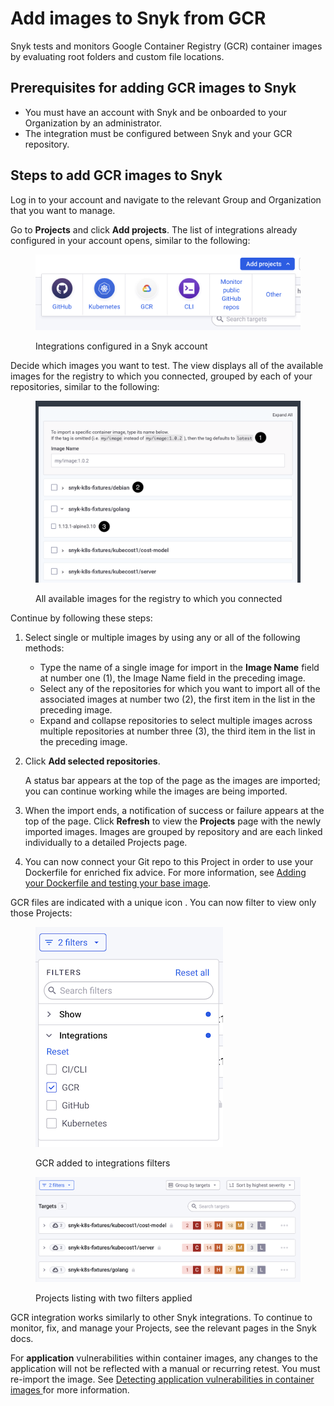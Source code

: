 # Add images to Snyk from GCR

Snyk tests and monitors Google Container Registry (GCR) container images by evaluating root folders and custom file locations.

## **Prerequisites for adding GCR images to Snyk**

* You must have an account with Snyk and be onboarded to your Organization by an administrator.
* The integration must be configured between Snyk and your GCR repository.

## Steps to add GCR images to Snyk

Log in to your account and navigate to the relevant Group and Organization that you want to manage.

Go to **Projects** and click **Add projects**. The list of integrations already configured in your account opens, similar to the following:&#x20;

<figure><img src="../../../.gitbook/assets/Screenshot 2023-03-31 at 17.39.47.png" alt="Integrations configured in a Snyk account"><figcaption><p>Integrations configured in a Snyk account</p></figcaption></figure>

Decide which images you want to test. The view displays all of the available images for the registry to which you connected, grouped by each of your repositories, similar to the following:

<figure><img src="../../../.gitbook/assets/Screenshot 2023-03-31 at 17.50.25.png" alt="All available images for the registry to which you connected"><figcaption><p>All available images for the registry to which you connected</p></figcaption></figure>

Continue by following these steps:

1. Select single or multiple images by using any or all of the following methods:
   * Type the name of a single image for import in the **Image Name** field at number one (1), the Image Name field in the preceding image.
   * Select any of the repositories for which you want to import all of the associated images at number two (2), the first item in the list in the preceding image.
   * Expand and collapse repositories to select multiple images across multiple repositories at number three (3), the third item in the list in the preceding image.
2.  Click **Add selected repositories**.

    A status bar appears at the top of the page as the images are imported; you can continue working while the images are being imported.
3. When the import ends, a notification of success or failure appears at the top of the page. Click **Refresh** to view the **Projects** page with the newly imported images. Images are grouped by repository and are each linked individually to a detailed Projects page.
4. You can now connect your Git repo to this Project in order to use your Dockerfile for enriched fix advice. For more information, see [Adding your Dockerfile and testing your base image](../../scan-your-dockerfile/adding-your-dockerfile-and-testing-your-base-image.md).

GCR files are indicated with a unique icon . You can now filter to view only those Projects:

<div align="left">

<figure><img src="../../../.gitbook/assets/Screenshot 2023-03-31 at 18.10.17.png" alt="GCR added to integrations filters"><figcaption><p>GCR added to integrations filters</p></figcaption></figure>

</div>

<figure><img src="../../../.gitbook/assets/Screenshot 2023-03-31 at 18.06.20.png" alt="Projects listing with two filters applied"><figcaption><p>Projects listing with two filters applied</p></figcaption></figure>

GCR integration works similarly to other Snyk integrations. To continue to monitor, fix, and manage your Projects, see the relevant pages in the Snyk docs.

For **application** vulnerabilities within container images, any changes to the application will not be reflected with a manual or recurring retest. You must re-import the image. See [Detecting application vulnerabilities in container images ](../../using-snyk-container/detecting-application-vulnerabilities-in-container-images.md)for more information.
